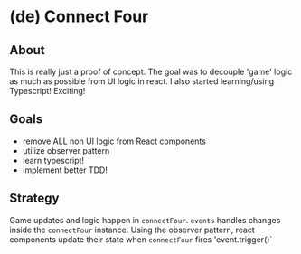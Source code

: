 # (de) Connect Four

## About

This is really just a proof of concept. The goal was to decouple 'game' logic as much as possible from UI logic in react.
I also started learning/using Typescript! Exciting!

## Goals

- remove ALL non UI logic from React components
- utilize observer pattern
- learn typescript!
- implement better TDD!

## Strategy

Game updates and logic happen in `connectFour`. `events` handles changes inside the `connectFour` instance. Using the observer pattern, react components update their state when `connectFour` fires 'event.trigger()`
